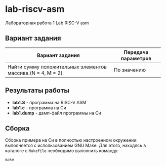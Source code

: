 # lab-riscv-asm

Лабораторная работа 1 Lab RISC-V asm

## Вариант задания

Вариант задания | Передача параметров
--------------- | -------------
Найти сумму положительных элементов массива.(N = 4, M = 2) | 	По значению

## Результаты работы

* **lab1.S** - программа на RISC-V ASM
* **lab1.c** - программа на Си
* **lab1.dump** - дамп-файл программы на Си

## Сборка
Сборка примера на Си в полностью настроенном окружении выполняется с использованием GNU Make. Для этого, находясь в каталоге с `Makefile` необходимо выполнить команду:
```
make
```
